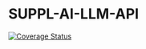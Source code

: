 ﻿# SUPPL-AI-LLM-API
 
[![Coverage Status](https://coveralls.io/repos/github/CodeHex16/LLM-API/badge.svg?branch=main)](https://coveralls.io/github/CodeHex16/LLM-API?branch=main)

